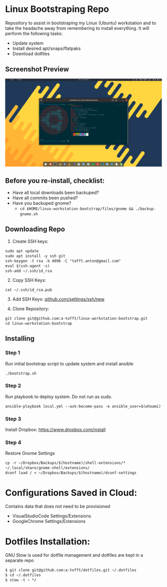 # Linux Bootstraping Repo

Repository to assist in bootstraping my Linux (Ubuntu) workstation and to take the headache away from remembering to install everything. It will perform the following tasks:
 - Update system
 - Install desired apt/snaps/flatpaks
 - Download dotfiles

## Screenshot Preview
![Screenshot](screenshot.png)

## Before you re-install, checklist:

 - Have all local downloads been backuped?
 - Have all commits been pushed?
 - Have you backuped gnome?
   - `cd $HOME/linux-workstation-bootstrap/files/gnome && ./backup-gnome.sh`


## Downloading Repo 

1. Create SSH keys:
```shell
sudo apt update 
sudo apt install -y ssh git
ssh-keygen -t rsa -b 4096 -C "tofft.anton@gmail.com"
eval $(ssh-agent -s)
ssh-add ~/.ssh/id_rsa
```

2. Copy SSH Keys:
```shell
cat ~/.ssh/id_rsa.pub
```

3. Add SSH Keys: [github.com/settings/ssh/new](https://github.com/settings/ssh/new)

4. Clone Repository:
```shell 
git clone git@github.com:a-tofft/linux-workstation-bootstrap.git 
cd linux-workstation-bootstrap 
```

## Installing


### Step 1
Run initial bootstrap script to update system and install ansible
```shell
./bootstrap.sh 
```


### Step 2
Run playbook to deploy system. Do not run as sudo. 
```shell 
ansible-playbook local.yml --ask-become-pass -e ansible_user=$(whoami)
```

### Step 3

Install Dropbox: https://www.dropbox.com/install


### Step 4
Restore Gnome Settings
```shell
cp -r ~/Dropbox/Backups/$(hostname)/shell-extensions/* ~/.local/share/gnome-shell/extensions/
dconf load / < ~/Dropbox/Backups/$(hostname)/dconf-settings
```

# Configurations Saved in Cloud:
Contains data that does not need to be provisioned 
 - VisualStudioCode Settings/Extensions 
 - GoogleChrome Settings/Extensions 

# Dotfiles Installation:
GNU Stow is used for dotfile management and dotfiles are kept in a separate repo
```shell
$ git clone git@github.com:a-tofft/dotfiles.git ~/.dotfiles
$ cd ~/.dotfiles
$ stow -t ~ */
```
